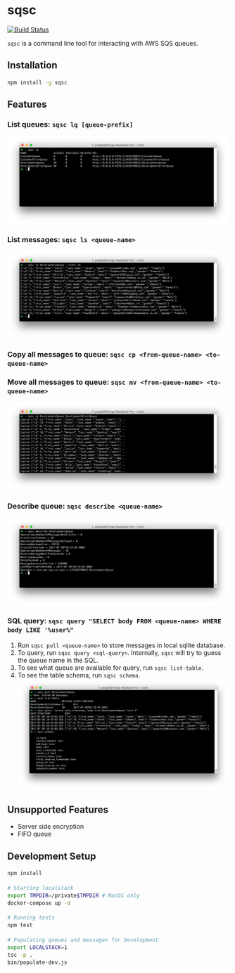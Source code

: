 # sqsc
[![Build Status](https://travis-ci.org/yongfei25/s3events.svg?branch=master)](https://travis-ci.org/yongfei25/sqsc) 

`sqsc` is a command line tool for interacting with AWS SQS queues.

## Installation
```bash
npm install -g sqsc
```

## Features
### List queues: `sqsc lq [queue-prefix]`
![list queue](./media/list-queue.png)

### List messages: `sqsc ls <queue-name>`
![list messages](./media/list-message.png)

### Copy all messages to queue: `sqsc cp <from-queue-name> <to-queue-name>`
### Move all messages to queue: `sqsc mv <from-queue-name> <to-queue-name>`
![list messages](./media/copy-message.png)

### Describe queue: `sqsc describe <queue-name>`
![describe](./media/describe.png)

### SQL query: `sqsc query "SELECT body FROM <queue-name> WHERE body LIKE '%user%"`
1. Run `sqsc pull <queue-name>` to store messages in local sqlite database.
2. To query, run `sqsc query <sql-query>`. Internally, `sqsc` will try to guess the queue name in the SQL.
3. To see what queue are available for query, run `sqsc list-table`.
4. To see the table schema, run `sqsc schema`.
![query](./media/query.png)

## Unsupported Features
- Server side encryption
- FIFO queue

## Development Setup
```bash
npm install

# Starting localstack
export TMPDIR=/private$TMPDIR # MacOS only
docker-compose up -d

# Running tests
npm test

# Populating queues and messages for Development
export LOCALSTACK=1
tsc -p .
bin/populate-dev.js
```
